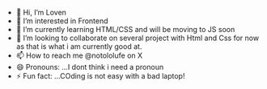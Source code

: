 - 👋 Hi, I’m Loven
- 👀 I’m interested in Frontend
- 🌱 I’m currently learning HTML/CSS and will be moving to JS soon
- 💞️ I’m looking to collaborate on several project with Html and Css for now as that is what i am currently good at.
- 📫 How to reach me @notololufe on X
- 😄 Pronouns: ...I dont think i need a pronoun
- ⚡ Fun fact: ...COding is not easy with a bad laptop!

<!---
CodingLoven/CodingLoven is a ✨ special ✨ repository because its `README.md` (this file) appears on your GitHub profile.
You can click the Preview link to take a look at your changes.
--->
